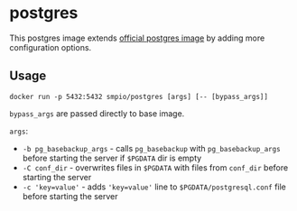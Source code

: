 # postgres

This postgres image extends [official postgres image](https://hub.docker.com/_/postgres/) by adding more configuration options.


## Usage

```
docker run -p 5432:5432 smpio/postgres [args] [-- [bypass_args]]
```

`bypass_args` are passed directly to base image.

`args`:

* `-b pg_basebackup_args` - calls `pg_basebackup` with `pg_basebackup_args` before starting the server if `$PGDATA` dir is empty
* `-C conf_dir` - overwrites files in `$PGDATA` with files from `conf_dir` before starting the server
* `-c 'key=value'` - adds `'key=value'` line to `$PGDATA/postgresql.conf` file before starting the server
